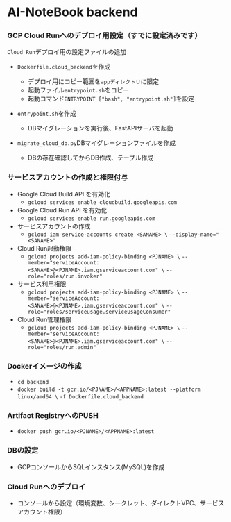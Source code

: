 # AI-NoteBook backend　
### GCP Cloud Runへのデプロイ用設定（すでに設定済みです）

`Cloud Run`デプロイ用の設定ファイルの追加
- `Dockerfile.cloud_backend`を作成
    - デプロイ用にコピー範囲を`appディレクトリ`に限定
    - 起動ファイル`entrypoint.sh`をコピー
    - 起動コマンド`ENTRYPOINT ["bash", "entrypoint.sh"]`を設定

- `entrypoint.sh`を作成
    - DBマイグレーションを実行後、FastAPIサーバを起動

- `migrate_cloud_db.py`DBマイグレーションファイルを作成
    - DBの存在確認してからDB作成、テーブル作成

### サービスアカウントの作成と権限付与
- Google Cloud Build API を有効化
    - `gcloud services enable cloudbuild.googleapis.com`
- Google Cloud Run API を有効化
    - `gcloud services enable run.googleapis.com`
- サービスアカウントの作成
    - `gcloud iam service-accounts create <SANAME> \`
        `--display-name="<SANAME>"`
- Cloud Run起動権限
    - `gcloud projects add-iam-policy-binding <PJNAME> \`
        `--member="serviceAccount:<SANAME>@<PJNAME>.iam.gserviceaccount.com" \`
        `--role="roles/run.invoker"`
- サービス利用権限
    - `gcloud projects add-iam-policy-binding <PJNAME> \`
        `--member="serviceAccount:<SANAME>@<PJNAME>.iam.gserviceaccount.com" \`
        `--role="roles/serviceusage.serviceUsageConsumer"`
- Cloud Run管理権限
    - `gcloud projects add-iam-policy-binding <PJNAME> \`
        `--member="serviceAccount:<SANAME>@<PJNAME>.iam.gserviceaccount.com" \`
        `--role="roles/run.admin"`

### Dockerイメージの作成
- `cd backend`
- `docker build -t gcr.io/<PJNAME>/<APPNAME>:latest --platform linux/amd64 \`
    `-f Dockerfile.cloud_backend .`

### Artifact RegistryへのPUSH
- `docker push gcr.io/<PJNAME>/<APPNAME>:latest`

### DBの設定
- GCPコンソールからSQLインスタンス(MySQL)を作成

### Cloud Runへのデプロイ
- コンソールから設定（環境変数、シークレット、ダイレクトVPC、サービスアカウント権限）